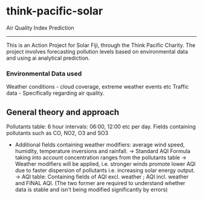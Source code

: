 # think-pacific-solar
Air Quality Index Prediction

---

This is an Action Project for Solar Fiji, through the Think Pacific Charity. The project involves forecasting pollution levels based on environmental data and using ai analytical prediction. 


### Environmental Data used ###

Weather conditions - cloud coverage, extreme weather events etc
Traffic data - Specifically regarding air quality.


## General theory and approach

Pollutants table: 6 hour intervals: 06:00, 12:00 etc per day. Fields containing pollutants such as CO, NO2, O3 and SO3 
- Additional fields containing weather modifiers: average wind speed, humidity, temperature inversions and rainfall. 
->
Standard AQI Formula taking into account concentration ranges from the pollutants table
->
Weather modifiers will be applied, i.e. stronger winds promote lower AQI due to faster dispersion of pollutants i.e. increasing solar energy output.
->
AQI table: Containing fields of AQI excl. weather ; AQI incl. weather and FINAL AQI. (The two former are required to understand whether data is stable and isn't being modified significantly by errors)